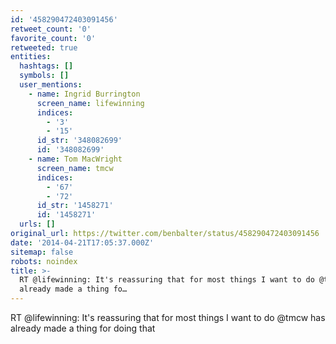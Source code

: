 ```yaml
---
id: '458290472403091456'
retweet_count: '0'
favorite_count: '0'
retweeted: true
entities:
  hashtags: []
  symbols: []
  user_mentions:
    - name: Ingrid Burrington
      screen_name: lifewinning
      indices:
        - '3'
        - '15'
      id_str: '348082699'
      id: '348082699'
    - name: Tom MacWright
      screen_name: tmcw
      indices:
        - '67'
        - '72'
      id_str: '1458271'
      id: '1458271'
  urls: []
original_url: https://twitter.com/benbalter/status/458290472403091456
date: '2014-04-21T17:05:37.000Z'
sitemap: false
robots: noindex
title: >-
  RT @lifewinning: It's reassuring that for most things I want to do @tmcw has
  already made a thing fo…
---
```


RT @lifewinning: It's reassuring that for most things I want to do @tmcw has already made a thing for doing that